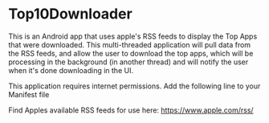 # Top10Downloader
This is an Android app that uses apple's RSS feeds to display the Top Apps that were downloaded. This multi-threaded application will pull data from the RSS feeds, and allow the user to download the top apps, which will be processing in the background (in another thread) and will notify the user when it's done downloading in the UI.

This application requires internet permissions. Add the following line to your Manifest file 
<uses-permission android:name="android.permission.INTERNET" />

Find Apples available RSS feeds for use here: https://www.apple.com/rss/
